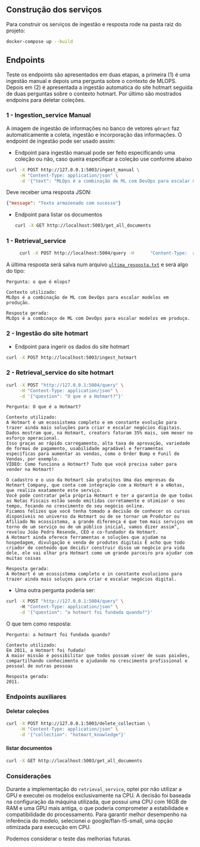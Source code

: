 ## Construção dos serviços

Para construir os serviços de ingestão e resposta rode na pasta raiz do projeto:
```bash
docker-compose up --build
```

## Endpoints
Teste os endpoints são apresentados em duas etapas, a primeira (1)  é uma ingestão manual e depois uma pergunta sobre o contexto de MLOPS. Depois em (2) é apresentada a ingestão automatica do site hotmart seguida de duas perguntas sobre o contexto hotmart. Por último são mostrados endpoins para deletar coleções.

### **1 - Ingestion_service Manual**
A imagem de ingestão de informações no banco de vetores `qdrant` faz automaticamente a coleta, ingestão e incorporação das informações. O endpoint de ingestão pode ser usado assim: 

*    Endpoint para ingestão manual pode ser feito especificando uma coleção ou não, caso queira especificar a coleção use conforme abaixo
```bash
curl -X POST http://127.0.0.1:5003/ingest_manual \
     -H "Content-Type: application/json" \
     -d '{"text": "MLOps é a combinação de ML com DevOps para escalar modelos em produção.", "collection": "mlops_knowledge"}'
```
Deve receber uma resposta JSON:
```json
{"message": "Texto armazenado com sucesso"}
```
*    Endpoint para listar os documentos
     ```bash
     curl -X GET http://localhost:5003/get_all_documents
     ```
### **1 - Retrieval_service**

```bash
     curl -X POST http://localhost:5004/query -H      "Content-Type:  application/json" -d '{"question": "o que é mlops?"}'  
```
A última resposta será salva num arquivo [`ultima_resposta.txt`](services/retrieval_service/ultima_resposta.txt)
 e será algo do tipo:
```text
Pergunta: o que é mlops?

Contexto utilizado:
MLOps é a combinação de ML com DevOps para escalar modelos em produção.

Resposta gerada:
MLOps é a combinaço de ML com DevOps para escalar modelos em produço.
```


### **2 - Ingestão do site hotmart**
*    Endpoint para ingerir os dados do site hotmart

```bash
curl -X POST http://localhost:5003/ingest_hotmart
```

### **2 - Retrieval_service do site hotmart**
```bash
curl -X POST "http://127.0.0.1:5004/query" \
     -H "Content-Type: application/json" \
     -d '{"question": "O que é a Hotmart?"}'
```
```text
Pergunta: O que é a Hotmart?

Contexto utilizado:
A Hotmart é um ecossistema completo e em constante evolução para trazer ainda mais soluções para criar e escalar negócios digitais.
Dados mostram que, na Hotmart, creators faturam 35% mais, sem mexer no esforço operacional.
Isso graças ao rápido carregamento, alta taxa de aprovação, variedade de formas de pagamento, usabilidade agradável e ferramentas específicas para aumentar as vendas, como o Order Bump e Funil de Vendas, por exemplo.
VÍDEO: Como funciona a Hotmart? Tudo que você precisa saber para vender na Hotmart!

O cadastro e o uso da Hotmart são gratuitos Uma das empresas da Hotmart Company, que conta com integração com a Hotmart é a eNotas, que realiza exatamente este serviço.
Você pode contratar pela própria Hotmart e ter a garantia de que todas as Notas Fiscais estão sendo emitidas corretamente e otimizar o seu tempo, focando no crescimento do seu negócio online.
Ficamos felizes que você tenha tomado a decisão de conhecer os cursos disponíveis no universo da Hotmart ou de se tornar um Produtor ou Afiliado No ecossistema, a grande diferença é que tem mais serviços em torno de um serviço ou de um público inicial, vamos dizer assim”, revelou João Pedro Resende, CEO e co-fundador da Hotmart.
A Hotmart ainda oferece ferramentas e soluções que ajudam na hospedagem, divulgação e venda de produtos digitais E acho que todo criador de conteúdo que decidir construir disso um negócio pra vida dele, ele vai olhar pra Hotmart como um grande parceiro pra ajudar com muitas coisas

Resposta gerada:
A Hotmart é um ecossistema completo e in constante evoluciono para trazer ainda mais soluçes para criar e escalar negócios digital.
```
*    Uma outra pergunta poderia ser:
```bash
curl -X POST "http://127.0.0.1:5004/query" \               
     -H "Content-Type: application/json" \
     -d '{"question": "a hotmart foi fundada quando?"}'
```
O que tem como resposta:
```text
Pergunta: a hotmart foi fundada quando?

Contexto utilizado:
Em 2011, a Hotmart foi fudada!
A maior missão é possibilitar que todos possam viver de suas paixões, compartilhando conhecimento e ajudando no crescimento profissional e pessoal de outras pessoas

Resposta gerada:
2011.

```

### Endpoints auxiliares

#### Deletar coleções
```bash
curl -X POST http://127.0.0.1:5003/delete_collection \
     -H "Content-Type: application/json" \
     -d '{"collection": "hotmart_knowledge"}'
```

#### listar documentos
```bash
curl -X GET http://localhost:5003/get_all_documents
```

### Considerações

Durante a implementação do `retrieval_service`, optei por não utilizar a GPU e executei os modelos exclusivamente na CPU. A decisão foi baseada na configuração da máquina utilizada, que possui uma CPU com 16GB de RAM e uma GPU mais antiga, o que poderia comprometer a estabilidade e compatibilidade do processamento. Para garantir melhor desempenho na inferência do modelo, selecionei o google/flan-t5-small, uma opção otimizada para execução em CPU.

Podemos considerar o teste das melhorias futuras.